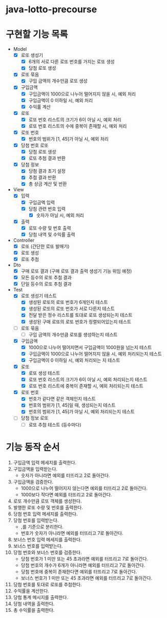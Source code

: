 # java-lotto-precourse

# 구현할 기능 목록
- Model
    - [x] 로또 생성기
        - [x] 6개의 서로 다른 로또 번호를 가지는 로또 생성
        - [x] 당첨 로또 생성
    - [x] 로또 묶음
        - [x] 구입 금액의 개수만큼 로또 생성
    - [x] 구입금액
        - [x] 구입금액이 1000으로 나누어 떨어지지 않을 시, 예외 처리
        - [x] 구입금액이 0 이하일 시, 예외 처리
        - [x] 수익률 계산
    - [x] 로또
        - [x] 로또 번호 리스트의 크기가 6이 아닐 시, 예외 처리
        - [x] 로또 번호 리스트의 수에 중복이 존재할 시, 예외 처리
    - [x] 로또 번호
        - [x] 번호의 범위가 [1,  45]가 아닐 시, 예외 처리
    - [x] 당첨 번호 로또
        - [x] 당첨 로또 생성
        - [x] 로또 추첨 결과 반환
    - [x] 당첨 정보
        - [x] 당첨 결과 초기 설정
        - [x] 추첨 결과 반환
        - [x] 총 상금 계산 및 반환
- View
    - [x] 입력
        - [x] 구입금액 입력
        - [x] 당첨 관련 번호 입력
            - [x] 숫자가 아닐 시, 예외 처리
    - [x] 출력
        - [x] 로또 수량 및 번호 출력
        - [x] 당첨 내역 및 수익률 출력
- Controller
    - [x] 로또 (간단한 로또 발매기)
    - [x] 로또 생성
    - [x] 로또 추첨
- Dto
    - [x] 구매 로또 결과 (구매 로또 결과 출력 생성기 기능 위임 예정)
    - [x] 모든 등수의 로또 추첨 결과
    - [x] 단일 등수의 로또 추첨 결과
- Test
    - [x] 로또 생성기 테스트
        - [x] 생성된 로또의 로또 번호가 6개인지 테스트
        - [x] 생성된 로또의 로또 번호가 서로 다른지 테스트
        - [x] 전달 받은 정수 리스트를 토대로 로또 생성되는지 테스트
        - [x] 생성된 구매 로또의 로또 번호가 정렬되어있는지 테스트
    - [ ] 로또 묶음
        - [ ] 구입 금액의 개수만큼 로또를 생성하는지 테스트
    - [x] 구입금액
        - [x] 1000으로 나누어 떨어지면서 구입금액이 1000원을 넘는지 테스트
        - [x] 구입금액이 1000으로 나누어 떨어지지 않을 시, 예외 처리되는지 테스트
        - [x] 구입금액이 0 이하일 시, 예외 처리되는 지 테스트
    - [x] 로또
        - [x] 로또 생성 테스트
        - [x] 로또 번호 리스트의 크기가 6이 아닐 시, 예외 처리되는지 테스트
        - [x] 로또 번호 리스트에 중복이 존재할 시, 예외 처리되는지 테스트
    - [x] 로또 번호
        - [x] 번호가 같다면 같은 객체인지 테스트
        - [x] 번호의 범위가 [1, 45]일 때, 생성되는지 테스트
        - [x] 번호의 범위가 [1,  45]가 아닐 시, 예외 처리되는지 테스트
    - [ ] 당첨 정보 로또
        - [ ] 로또 추첨 테스트 (등수마다)

# 기능 동작 순서
1. 구입금액 입력 메세지를 출력한다.
2. 구입금액을 입력받는다.
    - 숫자가 아니라면 예외를 터뜨리고 2로 돌아간다.
3. 구입금액을 검증한다.
    - 1000으로 나누어 떨어지지 않는다면 예외를 터뜨리고 2로 돌아간다.
    - 1000보다 작다면 예외를 터뜨리고 2로 돌아간다.
4. 로또 개수만큼 로또 객체를 생성한다.
5. 발행한 로또 수량 및 번호를 출력한다.
6. 당첨 번호 입력 메세지를 출력한다.
7. 당첨 번호를 입력받는다.
    - ,를 기준으로 분리한다.
    - 번호가 숫자가 아니라면 예외를 터뜨리고 7로 돌아간다.
9. 보너스 번호 입력 메세지를 출력한다.
10. 보너스 번호를 입력받는다.
11. 당첨 번호와 보너스 번호를 검증한다.
    - 당첨 번호가 1 미만 또는 45 초과라면 예외를 터뜨리고 7로 돌아간다.
    - 당첨 번호의 개수가 6개가 아니라면 예외를 터뜨리고 7로 돌아간다.
    - 당첨 번호에 중복이 존재한다면 예외를 터뜨리고 7로 돌아간다.
    - 보너스 번호가 1 미만 또는 45 초과라면 예외를 터뜨리고 7로 돌아간다.
12. 당첨 번호를 토대로 로또를 추첨한다.
13. 수익률을 계산한다.
14. 당첨 통계 메시지를 출력한다.
15. 당첨 내역을 출력한다.
16. 총 수익률을 출력한다.